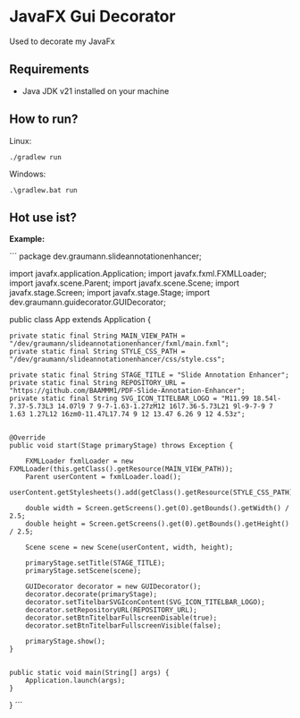 # JavaFX Gui Decorator
Used to decorate my JavaFx

## Requirements
- Java JDK v21 installed on your machine

## How to run?
Linux:
```
./gradlew run
```

Windows:
```
.\gradlew.bat run
```

## Hot use ist?
**Example:**

´´´
package dev.graumann.slideannotationenhancer;

import javafx.application.Application;
import javafx.fxml.FXMLLoader;
import javafx.scene.Parent;
import javafx.scene.Scene;
import javafx.stage.Screen;
import javafx.stage.Stage;
import dev.graumann.guidecorator.GUIDecorator;

public class App extends Application {

    private static final String MAIN_VIEW_PATH = "/dev/graumann/slideannotationenhancer/fxml/main.fxml";
    private static final String STYLE_CSS_PATH = "/dev/graumann/slideannotationenhancer/css/style.css";

    private static final String STAGE_TITLE = "Slide Annotation Enhancer";        
    private static final String REPOSITORY_URL = "https://github.com/BAAMMM1/PDF-Slide-Annotation-Enhancer";
    private static final String SVG_ICON_TITELBAR_LOGO = "M11.99 18.54l-7.37-5.73L3 14.07l9 7 9-7-1.63-1.27zM12 16l7.36-5.73L21 9l-9-7-9 7 1.63 1.27L12 16zm0-11.47L17.74 9 12 13.47 6.26 9 12 4.53z";


    @Override
    public void start(Stage primaryStage) throws Exception {

        FXMLLoader fxmlLoader = new FXMLLoader(this.getClass().getResource(MAIN_VIEW_PATH));
        Parent userContent = fxmlLoader.load();
        userContent.getStylesheets().add(getClass().getResource(STYLE_CSS_PATH).toExternalForm());

        double width = Screen.getScreens().get(0).getBounds().getWidth() / 2.5;
        double height = Screen.getScreens().get(0).getBounds().getHeight() / 2.5;

        Scene scene = new Scene(userContent, width, height);

        primaryStage.setTitle(STAGE_TITLE);
        primaryStage.setScene(scene);
        
        GUIDecorator decorator = new GUIDecorator();
        decorator.decorate(primaryStage);
        decorator.setTitelbarSVGIconContent(SVG_ICON_TITELBAR_LOGO);
        decorator.setRepositoryURL(REPOSITORY_URL);
        decorator.setBtnTitelbarFullscreenDisable(true);
        decorator.setBtnTitelbarFullscreenVisible(false);        

        primaryStage.show();
    }


    public static void main(String[] args) {
        Application.launch(args);
    }
}
´´´